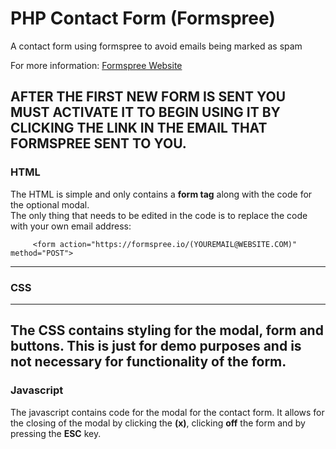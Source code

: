 # PHP Contact Form (Formspree)
A contact form using formspree to avoid emails being marked as spam 

For more information: [Formspree Website](https://formspree.io/)     

__AFTER THE FIRST NEW FORM IS SENT YOU MUST ACTIVATE IT TO BEGIN USING IT BY CLICKING THE LINK IN THE EMAIL THAT FORMSPREE SENT TO YOU.__
---
### HTML  


The HTML is simple and only contains a __form tag__ along with the code for the optional modal.  
The only thing that needs to be edited in the code is to replace the code with your own email address: 

         <form action="https://formspree.io/(YOUREMAIL@WEBSITE.COM)" method="POST">  
---
### CSS
--- 

The CSS contains styling for the modal, form and buttons. This is just for demo purposes and is not necessary for functionality of the form.  
---  
### Javascript  

The javascript contains code for the modal for the contact form. It allows for the closing of the modal by clicking the __(x)__, clicking __off__ the form and by pressing the __ESC__ key.



